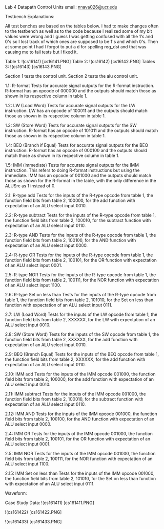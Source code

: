 Lab 4 Datapath Control Units
email: nnava026@ucr.edu

Testbench Explanations:

All test benches are based on the tables below. I had to make changes often to the testbench as well as to the code because I realized some of my bit values were wrong and I guess I was getting confused with all the 1's and 0's so I lost track of which ones are supposed to be 1's and which 0's. Then at some point I had I forgot to put a d for spelling reg_dst and that was causing me to fail tests but I fixed it.

Table 1:
!(cs16141) [cs16141.PNG]
Table 2:
!(cs16142) [cs16142.PNG]
Tables 3:
!(cs16143) [cs16143.PNG]

Section 1 tests the control unit.
Section 2 tests the alu control unit.

1.1: R-format
    Tests for accurate signal outputs for the R-format instruction. R-format has an opcode of 000000 and the outputs should match those as shown in its respective column in table 1.

1.2: LW (Load Word)
    Tests for accurate signal outputs for the LW instruction. LW has an opcode of 100011 and the outputs should match those as shown in its respective column in table 1.

1.3: SW (Store Word)
    Tests for accurate signal outputs for the SW instruction. R-format has an opcode of 101011 and the outputs should match those as shown in its respective column in table 1.

1.4: BEQ (Branch if Equal)
    Tests for accurate signal outputs for the BEQ instruction. R-format has an opcode of 000100 and the outputs should match those as shown in its respective column in table 1.

1.5: IMM (immediate)
    Tests for accurate signal outputs for the IMM instruction. This refers to doing R-format instructions but using the immediate. IMM has an opcode of 001000 and the outputs should match those as shown for the R-format in the table, with the only difference in the ALUSrc as 1 instead of 0.

2.1: R-type add
    Tests for the inputs of the R-type opcode from table 1, the function field bits from table 2, 100000, for the add function with expectation of an ALU select input 0010.

2.2: R-type subtract
    Tests for the inputs of the R-type opcode from table 1, the function field bits from table 2, 100010, for the subtract function with expectation of an ALU select input 0110.

2.3: R-type AND
    Tests for the inputs of the R-type opcode from table 1, the function field bits from table 2, 100100, for the AND function with expectation of an ALU select input 0000.

2.4: R-type OR
    Tests for the inputs of the R-type opcode from table 1, the function field bits from table 2, 100101, for the OR function with expectation of an ALU select input 0001.

2.5: R-type NOR
    Tests for the inputs of the R-type opcode from table 1, the function field bits from table 2, 100111, for the NOR function with expectation of an ALU select input 1100.

2.6: R-type Set on less than
    Tests for the inputs of the R-type opcode from table 1, the function field bits from table 2, 101010, for the Set on less than function with expectation of an ALU select input 0111.

2.7: LW (Load Word)
    Tests for the inputs of the LW opcode from table 1, the function field bits from table 2, XXXXXX, for the LW with expectation of an ALU select input 0010.

2.8: SW (Store Word)
    Tests for the inputs of the SW opcode from table 1, the function field bits from table 2, XXXXXX, for the add function with expectation of an ALU select input 0010.

2.9: BEQ (Branch Equal)
    Tests for the inputs of the BEQ opcode from table 1, the function field bits from table 2, XXXXXX, for the add function with expectation of an ALU select input 0110.

2.10: IMM add
    Tests for the inputs of the IMM opcode 001000, the function field bits from table 2, 100000, for the add function with expectation of an ALU select input 0010.

2.11: IMM subtract
    Tests for the inputs of the IMM opcode 001000, the function field bits from table 2, 100010, for the subtract function with expectation of an ALU select input 0110.

2.12: IMM AND
    Tests for the inputs of the IMM opcode 001000, the function field bits from table 2, 100100, for the AND function with expectation of an ALU select input 0000.

2.4: IMM OR
    Tests for the inputs of the IMM opcode 001000, the function field bits from table 2, 100101, for the OR function with expectation of an ALU select input 0001.

2.5: IMM NOR
    Tests for the inputs of the IMM opcode 001000, the function field bits from table 2, 100111, for the NOR function with expectation of an ALU select input 1100.

2.15: IMM Set on less than
    Tests for the inputs of the IMM opcode 001000, the function field bits from table 2, 101010, for the Set on less than function with expectation of an ALU select input 0111.


Waveform:




Case Study Data:
!(cs161411) [cs161411.PNG]

!(cs161422) [cs161422.PNG]

!(cs161433) [cs161433.PNG]
